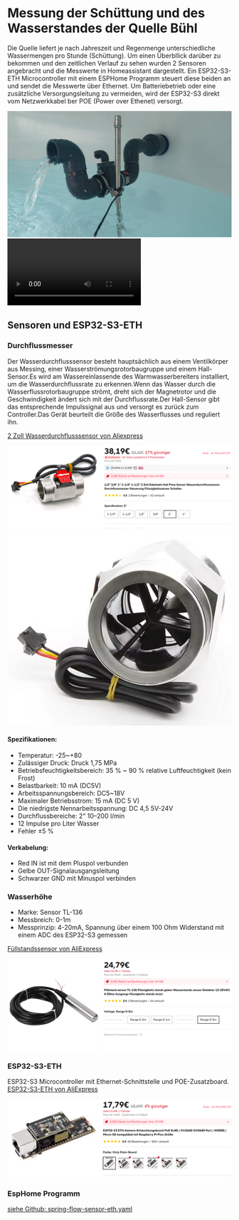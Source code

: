 # Messung der Schüttung und des Wasserstandes der Quelle Bühl

Die Quelle liefert je nach Jahreszeit und Regenmenge unterschiedliche Wassermengen pro Stunde (Schüttung). Um einen Überbllick darüber zu bekommen und den zeitlichen Verlauf zu sehen wurden 2 Sensoren angebracht und die Messwerte in Homeassistant dargestellt. 
Ein ESP32-S3-ETH Microcontroller mit einem ESPHome Programm steuert diese beiden an und sendet die Messwerte über Ethernet. 
Um Batteriebetrieb oder eine zusätzliche Versorgungsleitung zu vermeiden, wird der ESP32-S3 direkt vom Netzwerkkabel ber POE (Power over Ethenet) versorgt.

![Durchfluss-Aufbau_1](images/Durchfluss-Aufbau_1.jpeg)
![Video](images/Video_Durchfluss-Aufbau.mp4)


## Sensoren und ESP32-S3-ETH

### Durchflussmesser
Der Wasserdurchflusssensor besteht hauptsächlich aus einem Ventilkörper aus Messing, einer Wasserströmungsrotorbaugruppe und einem Hall-Sensor.Es wird am Wassereinlassende des Warmwasserbereiters installiert, um die Wasserdurchflussrate zu erkennen.Wenn das Wasser durch die Wasserflussrotorbaugruppe strömt, dreht sich der Magnetrotor und die Geschwindigkeit ändert sich mit der Durchflussrate.Der Hall-Sensor gibt das entsprechende Impulssignal aus und versorgt es zurück zum Controller.Das Gerät beurteilt die Größe des Wasserflusses und reguliert ihn.

[2 Zoll Wasserdurchflusssensor von Aliexpress](https://de.aliexpress.com/item/1005005590947529.html?spm=a2g0o.order_list.order_list_main.23.64fc5c5fTtG8rC&gatewayAdapt=glo2deu)

![Wasserdurchflusssensor_1](images/Wasserdurchflusssensor_1.png)
![Wasserdurchflusssensor_2](images/Wasserdurchflusssensor_2.png)

#### Spezifikationen:
- Temperatur: -25~+80
- Zulässiger Druck: Druck 1,75 MPa
- Betriebsfeuchtigkeitsbereich: 35 % ~ 90 % relative Luftfeuchtigkeit (kein Frost)
- Belastbarkeit: 10 mA (DC5V)
- Arbeitsspannungsbereich: DC5~18V
- Maximaler Betriebsstrom: 15 mA (DC 5 V)
- Die niedrigste Nennarbeitsspannung: DC 4,5 5V-24V
- Durchflussbereiche: 2“ 10–200 l/min
- 12 Impulse pro Liter Wasser
- Fehler ±5 %

#### Verkabelung:
- Red IN ist mit dem Pluspol verbunden
- Gelbe OUT-Signalausgangsleitung
- Schwarzer GND mit Minuspol verbinden

### Wasserhöhe
- Marke: Sensor TL-136
- Messbreich: 0-1m
- Messprinzip: 4-20mA, Spannung über einem 100 Ohm Widerstand mit einem ADC des ESP32-S3 gemessen 

[Füllstandssensor von AliExpress](https://www.aliexpress.com/p/order/index.html?spm=a2g0o.home.headerAcount.2.22e712e21IF8nH)

![Wasserstandsensor](images/Wasserstandsensor_1.png)

### ESP32-S3-ETH
ESP32-S3 Microcontroller mit Ethernet-Schnittstelle und POE-Zusatzboard. 
[ESP32-S3-ETH von AliExpress](https://de.aliexpress.com/item/1005007945002026.html?spm=a2g0o.order_list.order_list_main.79.64fc5c5fTtG8rC&gatewayAdapt=glo2deu)

![ESP32-S3-ETH](images/ESP32-S3-ETH.png)

### EspHome Programm

[siehe Github: spring-flow-sensor-eth.yaml](https://github.com/vrees/homeassistant/blob/master/esphome/spring-flow-sensor-eth.yaml)


